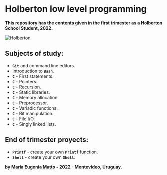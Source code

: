 # Holberton low level programming

**This repository has the contents given in the first trimester as a Holberton School Student, 2022.**

![Holberton](https://apply.holbertonschool.com/holberton-logo.png)

## Subjects of study:
- **`Git`** and command line editors.
- Introduction to **`Bash`**.
- **`C`** - First statements.
- **`C`** - Pointers.
- **`C`** - Recursion.
- **`C`** - Static libraries.
- **`C`** - Memory allocation.
- **`C`** - Preprocessor.
- **`C`** - Variadic functions.
- **`C`** - Bit manipulation.
- **`C`** - File I/O.
- **`C`** - Singly linked lists.

####

## End of trimester proyects:
- **`Printf`** - create your own **`Printf`** function.
- **`Shell`** - create your own **`Shell`**.

**by [María Eugenia Matto](https://www.linkedin.com/in/maria-matto/) - 2022 - Montevideo, Uruguay.**
